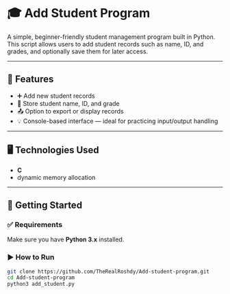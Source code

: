 # 🎓 Add Student Program

A simple, beginner-friendly student management program built in Python. This script allows users to add student records such as name, ID, and grades, and optionally save them for later access.

---

## 🧰 Features

- ➕ Add new student records
- 📝 Store student name, ID, and grade
- 📤 Option to export or display records
- 💡 Console-based interface — ideal for practicing input/output handling

---

## 🖥️ Technologies Used

- **C**
- dynamic memory allocation

---

## 🚀 Getting Started

### ✅ Requirements

Make sure you have **Python 3.x** installed.

### ▶️ How to Run

```bash
git clone https://github.com/TheRealRoshdy/Add-student-program.git
cd Add-student-program
python3 add_student.py
